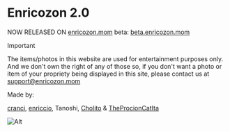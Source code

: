 # Enricozon 2.0

NOW RELEASED ON [enricozon.mom](https://enricozon.mom) beta: [beta.enricozon.mom](https://beta.enricozon.mom)

> [!Important]
> The items/photos in this website are used for entertainment purposes only. And we don't own the right of any of those so, if you don't want a photo or item of your propriety being displayed in this site, please contact us at [support@enricozon.mom](mailto:support@enricozon.mom)

Made by:

[cranci](https://github.com/cranci1), [enriccio](https://github.com/enriccio104), Tanoshi, [Cholito](https://github.com/SuperFico2100) & [TheProcionCatIta](https://github.com/TheProcionCatIta)

![Alt](https://repobeats.axiom.co/api/embed/0ce260b9a4b096b5c24e5d3c389c245d19d34646.svg "Repobeats analytics image")
